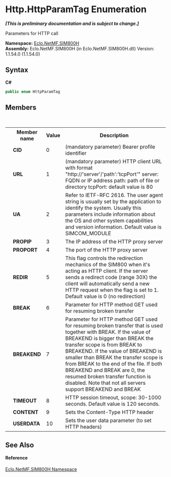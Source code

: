 # Http.HttpParamTag Enumeration
 _**\[This is preliminary documentation and is subject to change.\]**_

Parameters for HTTP call

**Namespace:**&nbsp;<a href="N_Eclo_NetMF_SIM800H">Eclo.NetMF.SIM800H</a><br />**Assembly:**&nbsp;Eclo.NetMF.SIM800H (in Eclo.NetMF.SIM800H.dll) Version: 1.1.54.0 (1.1.54.0)

## Syntax

**C#**<br />
``` C#
public enum HttpParamTag
```


## Members
&nbsp;<table><tr><th></th><th>Member name</th><th>Value</th><th>Description</th></tr><tr><td /><td target="F:Eclo.NetMF.SIM800H.Http.HttpParamTag.CID">**CID**</td><td>0</td><td>(mandatory parameter) Bearer profile identifier</td></tr><tr><td /><td target="F:Eclo.NetMF.SIM800H.Http.HttpParamTag.URL">**URL**</td><td>1</td><td>(mandatory parameter) HTTP client URL with format "http://'server'/'path':'tcpPort'" server: FQDN or IP address path: path of file or directory tcpPort: default value is 80</td></tr><tr><td /><td target="F:Eclo.NetMF.SIM800H.Http.HttpParamTag.UA">**UA**</td><td>2</td><td>Refer to IETF-RFC 2616. The user agent string is usually set by the application to identify the system. Usually this parameters include information about the OS and other system capabilities and version information. Default value is SIMCOM_MODULE</td></tr><tr><td /><td target="F:Eclo.NetMF.SIM800H.Http.HttpParamTag.PROPIP">**PROPIP**</td><td>3</td><td>The IP address of the HTTP proxy server</td></tr><tr><td /><td target="F:Eclo.NetMF.SIM800H.Http.HttpParamTag.PROPORT">**PROPORT**</td><td>4</td><td>The port of the HTTP proxy server</td></tr><tr><td /><td target="F:Eclo.NetMF.SIM800H.Http.HttpParamTag.REDIR">**REDIR**</td><td>5</td><td>This flag controls the redirection mechanics of the SIM800 when it's acting as HTTP client. If the server sends a redirect code (range 30X) the client will automatically send a new HTTP request when the flag is set to 1. Default value is 0 (no redirection)</td></tr><tr><td /><td target="F:Eclo.NetMF.SIM800H.Http.HttpParamTag.BREAK">**BREAK**</td><td>6</td><td>Parameter for HTTP method GET used for resuming broken transfer</td></tr><tr><td /><td target="F:Eclo.NetMF.SIM800H.Http.HttpParamTag.BREAKEND">**BREAKEND**</td><td>7</td><td>Parameter for HTTP method GET used for resuming broken transfer that is used together with BREAK. If the value of BREAKEND is bigger than BREAK the transfer scope is from BREAK to BREAKEND. If the value of BREAKEND is smaller than BREAK the transfer scope is from BREAK to the end of the file. If both BREAKEND and BREAK are 0, the resumed broken transfer function is disabled. Note that not all servers support BREAKEND and BREAK</td></tr><tr><td /><td target="F:Eclo.NetMF.SIM800H.Http.HttpParamTag.TIMEOUT">**TIMEOUT**</td><td>8</td><td>HTTP session timeout, scope: 30-1000 seconds. Default value is 120 seconds.</td></tr><tr><td /><td target="F:Eclo.NetMF.SIM800H.Http.HttpParamTag.CONTENT">**CONTENT**</td><td>9</td><td>Sets the Content-Type HTTP header</td></tr><tr><td /><td target="F:Eclo.NetMF.SIM800H.Http.HttpParamTag.USERDATA">**USERDATA**</td><td>10</td><td>Sets the user data parameter (to set HTTP headers)</td></tr></table>

## See Also


#### Reference
<a href="N_Eclo_NetMF_SIM800H">Eclo.NetMF.SIM800H Namespace</a><br />